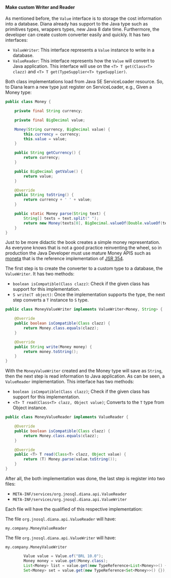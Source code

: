 #### Make custom Writer and Reader

As mentioned before, the `Value` interface is to storage the cost information into a database. Diana already has support to the Java type such as primitives types, wrappers types, new Java 8 date time. Furthermore, the developer can create custom converter easily and quickly. It has two interfaces:

* `ValueWriter`: This interface represents a `Value` instance to write in a database.
* `ValueReader`: This interface represents how the `Value` will convert to Java application. This interface will use on the `<T> T get(Class<T> clazz)` and `<T> T get(TypeSupplier<T> typeSupplier)`.

Both class implementations load from  Java SE ServiceLoader resource. So, to Diana learn a new type just register on ServiceLoader, e.g., Given a Money type:

```java
public class Money { 

    private final String currency; 

    private final BigDecimal value; 

    Money(String currency, BigDecimal value) { 
        this.currency = currency; 
        this.value = value; 
    } 

    public String getCurrency() { 
        return currency; 
    } 

    public BigDecimal getValue() { 
        return value; 
    } 

    @Override 
    public String toString() { 
        return currency + ' ' + value; 
    } 

    public static Money parse(String text) { 
        String[] texts = text.split(" "); 
        return new Money(texts[0], BigDecimal.valueOf(Double.valueOf(texts[1]))); 
    } 
}
```

Just to be more didactic the book creates a simple money representation. As everyone knows that is not a good practice reinventing the wheel, so in production the Java Developer must use mature Money APIS such as [moneta](https://github.com/JavaMoney) that is the reference implementation of [JSR 354](https://jcp.org/en/jsr/detail?id=354).

The first step is to create the converter to a custom type to a database, the `ValueWriter`. It has two methods:

* `boolean isCompatible(Class clazz)`: Check if the given class has support for this implementation.
* `S write(T object)`: Once the implementation supports the type, the next step converts a `T` instance to `S` type.

```java
public class MoneyValueWriter implements ValueWriter<Money, String> { 

    @Override 
    public boolean isCompatible(Class clazz) { 
        return Money.class.equals(clazz); 
    } 

    @Override 
    public String write(Money money) { 
        return money.toString(); 
    } 
}
```

With the `MoneyValueWriter` created and the Money type will save as `String`, then the next step is read information to Java application. As can be seen, a `ValueReader` implementation. This interface has two methods:

* `boolean isCompatible(Class clazz)`; Check if the given class has support for this implementation.
* `<T> T read(Class<T> clazz, Object value)`; Converts to the `T` type from Object instance.

```java
public class MoneyValueReader implements ValueReader { 

    @Override 
    public boolean isCompatible(Class clazz) { 
        return Money.class.equals(clazz); 
    } 

    @Override 
    public <T> T read(Class<T> clazz, Object value) { 
        return (T) Money.parse(value.toString()); 
    } 
}
```

After all, the both implementation was done, the last step is register into two files:

* `META-INF/services/org.jnosql.diana.api.ValueReader`
* `META-INF/services/org.jnosql.diana.api.ValueWriter`

Each file will have the qualified of this respective implementation:

The file `org.jnosql.diana.api.ValueReader` will have:

```
my.company.MoneyValueReader
```

The file `org.jnosql.diana.api.ValueWriter` will have:

```
my.company.MoneyValueWriter
```

```java
        Value value = Value.of("BRL 10.0");
        Money money = value.get(Money.class);
        List<Money> list = value.get(new TypeReference<List<Money>>() {});
        Set<Money> set = value.get(new TypeReference<Set<Money>>() {});;
```



